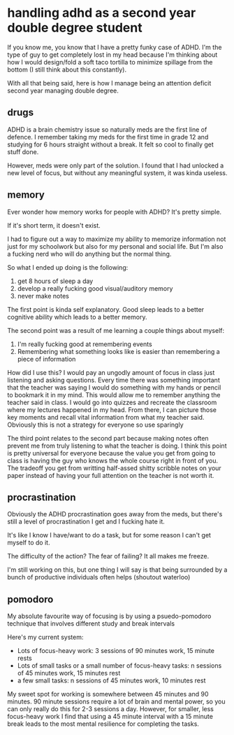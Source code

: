 # handling adhd as a second year double degree student

If you know me, you know that I have a pretty funky case of ADHD. I'm the type of guy to get completely lost in my head because I'm thinking about how I would design/fold a soft taco tortilla to minimize spillage from the bottom (I still think about this constantly).

With all that being said, here is how I manage being an attention deficit second year managing double degree.

## drugs

ADHD is a brain chemistry issue so naturally meds are the first line of defence. I remember taking my meds for the first time in grade 12 and studying for 6 hours straight without a break. It felt so cool to finally get stuff done. 

However, meds were only part of the solution. I found that I had unlocked a new level of focus, but without any meaningful system, it was kinda useless.

## memory

Ever wonder how memory works for people with ADHD? It's pretty simple.

If it's short term, it doesn't exist.

I had to figure out a way to maximize my ability to memorize information not just for my schoolwork but also for my personal and social life. But I'm also a fucking nerd who will do anything but the normal thing.

So what I ended up doing is the following:

1. get 8 hours of sleep a day
2. develop a really fucking good visual/auditory memory
3. never make notes

The first point is kinda self explanatory. Good sleep leads to a better cognitive ability which leads to a better memory.

The second point was a result of me learning a couple things about myself:

1. I'm really fucking good at remembering events
2. Remembering what something looks like is easier than remembering a piece of information

How did I use this? I would pay an ungodly amount of focus in class just listening and asking questions. Every time there was something important that the teacher was saying I would do something with my hands or pencil to bookmark it in my mind. This would allow me to remember anything the teacher said in class. I would go into quizzes and recreate the classroom where my lectures happened in my head. From there, I can picture those key moments and recall vital information from what my teacher said. Obviously this is not a strategy for everyone so use sparingly

The third point relates to the second part because making notes often prevent me from truly listening to what the teacher is doing. I think this point is pretty universal for everyone because the value you get from going to class is having the guy who knows the whole course right in front of you. The tradeoff you get from writting half-assed shitty scribble notes on your paper instead of having your full attention on the teacher is not worth it.

## procrastination

Obviously the ADHD procrastination goes away from the meds, but there's still a level of procrastination I get and I fucking hate it.

It's like I know I have/want to do a task, but for some reason I can't get myself to do it. 

The difficulty of the action? The fear of failing? It all makes me freeze.

I'm still working on this, but one thing I will say is that being surrounded by a bunch of productive individuals often helps (shoutout waterloo)

## pomodoro

My absolute favourite way of focusing is by using a psuedo-pomodoro technique that involves different study and break intervals

Here's my current system:

- Lots of focus-heavy work: 3 sessions of 90 minutes work, 15 minute rests
- Lots of small tasks or a small number of focus-heavy tasks: n sessions of 45 minutes work, 15 minutes rest
- a few small tasks: n sessions of 45 minutes work, 10 minutes rest

My sweet spot for working is somewhere between 45 minutes and 90 minutes. 90 minute sessions require a lot of brain and mental power, so you can only really do this for 2-3 sessions a day. However, for smaller, less focus-heavy work I find that using a 45 minute interval with a 15 minute break leads to the most mental resilience for completing the tasks. 
